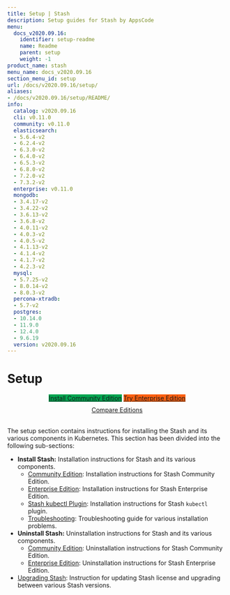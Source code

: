 ```yaml
---
title: Setup | Stash
description: Setup guides for Stash by AppsCode
menu:
  docs_v2020.09.16:
    identifier: setup-readme
    name: Readme
    parent: setup
    weight: -1
product_name: stash
menu_name: docs_v2020.09.16
section_menu_id: setup
url: /docs/v2020.09.16/setup/
aliases:
- /docs/v2020.09.16/setup/README/
info:
  catalog: v2020.09.16
  cli: v0.11.0
  community: v0.11.0
  elasticsearch:
  - 5.6.4-v2
  - 6.2.4-v2
  - 6.3.0-v2
  - 6.4.0-v2
  - 6.5.3-v2
  - 6.8.0-v2
  - 7.2.0-v2
  - 7.3.2-v2
  enterprise: v0.11.0
  mongodb:
  - 3.4.17-v2
  - 3.4.22-v2
  - 3.6.13-v2
  - 3.6.8-v2
  - 4.0.11-v2
  - 4.0.3-v2
  - 4.0.5-v2
  - 4.1.13-v2
  - 4.1.4-v2
  - 4.1.7-v2
  - 4.2.3-v2
  mysql:
  - 5.7.25-v2
  - 8.0.14-v2
  - 8.0.3-v2
  percona-xtradb:
  - 5.7-v2
  postgres:
  - 10.14.0
  - 11.9.0
  - 12.4.0
  - 9.6.19
  version: v2020.09.16
---
```


# Setup

<div style="text-align: center;">
  <a class="button is-link is-medium is-active has-text-weight-normal" href="/docs/v2020.09.16/setup/install/community" style="background:#00A651; width: 18rem;">Install Community Edition</a>
  <a class="button is-info is-medium is-active has-text-weight-normal" href="/docs/v2020.09.16/setup/install/enterprise"  style="background:#FC6011; width: 18rem;">Try Enterprise Edition</a>
  <a style="margin-top: 10px; display: block;" href="/docs/v2020.09.16/concepts/what-is-stash/overview">Compare Editions</a>
</div>
<br>

The setup section contains instructions for installing the Stash and its various components in Kubernetes. This section has been divided into the following sub-sections:

- **Install Stash:** Installation instructions for Stash and its various components.
  - [Community Edition](/docs/v2020.09.16/setup/install/community): Installation instructions for Stash Community Edition.
  - [Enterprise Edition](/docs/v2020.09.16/setup/install/enterprise): Installation instructions for Stash Enterprise Edition.
  - [Stash kubectl Plugin](/docs/v2020.09.16/setup/install/kubectl_plugin): Installation instructions for Stash `kubectl` plugin.
  - [Troubleshooting](/docs/v2020.09.16/setup/install/troubleshoting): Troubleshooting guide for various installation problems.
- **Uninstall Stash:** Uninstallation instructions for Stash and its various components.
  - [Community Edition](/docs/v2020.09.16/setup/uninstall/community): Uninstallation instructions for Stash Community Edition.
  - [Enterprise Edition](/docs/v2020.09.16/setup/uninstall/enterprise): Uninstallation instructions for Stash Enterprise Edition.
- [Upgrading Stash](/docs/v2020.09.16/setup/upgrade): Instruction for updating Stash license and upgrading between various Stash versions.
